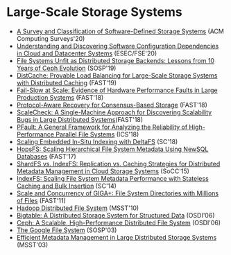 # Large-Scale Storage Systems
- [A Survey and Classification of Software-Defined Storage Systems](http://www.di.fc.ul.pt/~bessani/publications/acmcsur20-sds-survey.pdf) (ACM Computing Surveys'20)
- [Understanding and Discovering Software Configuration Dependencies in Cloud and Datacenter Systems](https://www.cs.cornell.edu/~legunsen/pubs/ChenETAL20CDep.pdf) (ESEC/FSE'20)
- [File Systems Unfit as Distributed Storage Backends: Lessons from 10 Years of Ceph Evolution](https://dl.acm.org/doi/pdf/10.1145/3341301.3359656) (SOSP'19)
- [DistCache: Provable Load Balancing for Large-Scale Storage Systems with Distributed Caching](https://www.usenix.org/system/files/fast19-liu.pdf) (FAST'19)
- [Fail-Slow at Scale: Evidence of Hardware Performance Faults in Large Production Systems](https://www.usenix.org/system/files/conference/fast18/fast18-gunawi.pdf) (FAST'18)
- [Protocol-Aware Recovery for Consensus-Based Storage](https://www.usenix.org/system/files/conference/fast18/fast18-alagappan.pdf) (FAST'18)
- [ScaleCheck: A Single-Machine Approach for Discovering Scalability Bugs in Large Distributed Systems](https://www.usenix.org/system/files/fast19-stuardo.pdf)(FAST'18)
- [PFault: A General Framework for Analyzing the Reliability of High-Performance Parallel File Systems](https://www.ece.iastate.edu/~mai/docs/papers/2018_ICS_PFault.pdf) (ICS'18)
- [Scaling Embedded In-Situ Indexing with DeltaFS](https://www.pdl.cmu.edu/PDL-FTP/CloudComputing/deltafs_sc18.pdf) (SC'18)
- [HopsFS: Scaling Hierarchical File System Metadata Using NewSQL Databases](https://www.usenix.org/system/files/conference/fast17/fast17-niazi.pdf) (FAST'17)
- [ShardFS vs. IndexFS: Replication vs. Caching Strategies for Distributed Metadata Management in Cloud Storage Systems](http://www.cs.cmu.edu/~qingzhen/files/shardfs_socc15.pdf) (SoCC'15)
- [IndexFS: Scaling File System Metadata Performance with Stateless Caching and Bulk Insertion](https://www.pdl.cmu.edu/PDL-FTP/FS/IndexFS-SC14.pdf) (SC'14)
- [Scale and Concurrency of GIGA+: File System Directories with Millions of Files](https://www.usenix.org/legacy/event/fast11/tech/full_papers/PatilNew.pdf) (FAST'11)
- [Hadoop Distributed File System](http://citeseerx.ist.psu.edu/viewdoc/download?doi=10.1.1.178.989&rep=rep1&type=pdf) (MSST'10)
- [Bigtable: A Distributed Storage System for Structured Data](https://static.googleusercontent.com/media/research.google.com/en//archive/bigtable-osdi06.pdf) (OSDI'06)
- [Ceph: A Scalable, High-Performance Distributed File System](https://www.crss.ucsc.edu/media/pubs/6ebbf2736ae06c66f1293b5e431082410f41f83f.pdf) (OSDI'06)
- [The Google File System](https://static.googleusercontent.com/media/research.google.com/en//archive/gfs-sosp2003.pdf) (SOSP'03)
- [Efficient Metadata Management in Large Distributed Storage Systems](http://citeseerx.ist.psu.edu/viewdoc/download?doi=10.1.1.13.2537&rep=rep1&type=pdf) (MSST'03)

